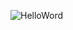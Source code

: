 ![HelloWord](https://user-images.githubusercontent.com/79333175/116761648-201e7e00-aa10-11eb-9f6a-3e05a7e1a796.jpg)

